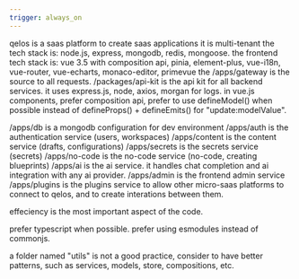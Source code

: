 ```yaml
---
trigger: always_on
---
```


qelos is a saas platform to create saas applications
it is multi-tenant
the tech stack is: node.js, express, mongodb, redis, mongoose.
the frontend tech stack is: vue 3.5 with composition api, pinia, element-plus, vue-i18n, vue-router, vue-echarts, monaco-editor, primevue
the /apps/gateway is the source to all requests.
/packages/api-kit is the api kit for all backend services. it uses express.js, node, axios, morgan for logs.
in vue.js components, prefer composition api, prefer to use defineModel() when possible instead of defineProps() + defineEmits() for "update:modelValue".

/apps/db is a mongodb configuration for dev environment
/apps/auth is the authentication service (users, workspaces)
/apps/content is the content service (drafts, configurations)
/apps/secrets is the secrets service (secrets)
/apps/no-code is the no-code service (no-code, creating blueprints)
/apps/ai is the ai service. it handles chat completion and ai integration with any ai provider.
/apps/admin is the frontend admin service
/apps/plugins is the plugins service to allow other micro-saas platforms to connect to qelos, and to create interations between them.

effeciency is the most important aspect of the code.

prefer typescript when possible.
prefer using esmodules instead of commonjs.

a folder named "utils" is not a good practice, consider to have better patterns, such as services, models, store, compositions, etc.